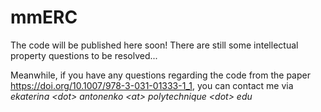# mmERC

The code will be published here soon! There are still some intellectual property questions to be resolved...

Meanwhile, if you have any questions regarding the code from the paper https://doi.org/10.1007/978-3-031-01333-1_1,
you can contact me via <em>ekaterina \<dot\> antonenko \<at\> polytechnique \<dot\> edu</em>
